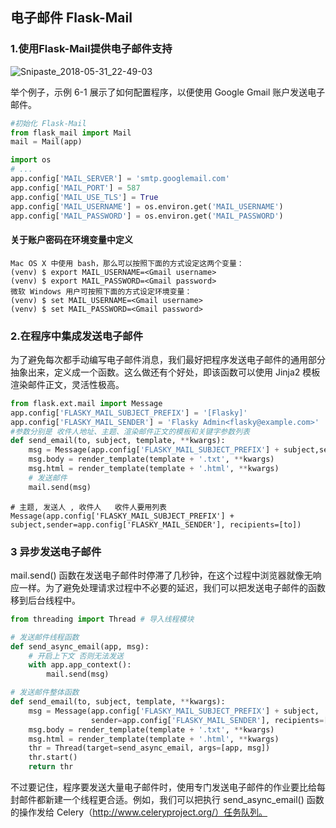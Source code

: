 ## 电子邮件 Flask-Mail

### 1.使用Flask-Mail提供电子邮件支持

![Snipaste_2018-05-31_22-49-03](D:\stu\flask-web开发学习记录\Snipaste_2018-05-31_22-49-03.png)

举个例子，示例 6-1 展示了如何配置程序，以便使用 Google Gmail 账户发送电子邮件。

```python
#初始化 Flask-Mail
from flask_mail import Mail
mail = Mail(app)
```

```python
import os
# ...
app.config['MAIL_SERVER'] = 'smtp.googlemail.com'
app.config['MAIL_PORT'] = 587
app.config['MAIL_USE_TLS'] = True
app.config['MAIL_USERNAME'] = os.environ.get('MAIL_USERNAME')
app.config['MAIL_PASSWORD'] = os.environ.get('MAIL_PASSWORD')
```

#### 关于账户密码在环境变量中定义

```
Mac OS X 中使用 bash，那么可以按照下面的方式设定这两个变量：
(venv) $ export MAIL_USERNAME=<Gmail username>
(venv) $ export MAIL_PASSWORD=<Gmail password>
微软 Windows 用户可按照下面的方式设定环境变量：
(venv) $ set MAIL_USERNAME=<Gmail username>
(venv) $ set MAIL_PASSWORD=<Gmail password>
```

### 2.在程序中集成发送电子邮件

为了避免每次都手动编写电子邮件消息，我们最好把程序发送电子邮件的通用部分抽象出来，定义成一个函数。这么做还有个好处，即该函数可以使用 Jinja2 模板渲染邮件正文，灵活性极高。

```python
from flask.ext.mail import Message
app.config['FLASKY_MAIL_SUBJECT_PREFIX'] = '[Flasky]'
app.config['FLASKY_MAIL_SENDER'] = 'Flasky Admin<flasky@example.com>'
#参数分别是 收件人地址、主题、渲染邮件正文的模板和关键字参数列表
def send_email(to, subject, template, **kwargs):
    msg = Message(app.config['FLASKY_MAIL_SUBJECT_PREFIX'] + subject,sender=app.config['FLASKY_MAIL_SENDER'], recipients=[to])
    msg.body = render_template(template + '.txt', **kwargs)
    msg.html = render_template(template + '.html', **kwargs)
    # 发送邮件
    mail.send(msg)
```

```
# 主题, 发送人 , 收件人   收件人要用列表
Message(app.config['FLASKY_MAIL_SUBJECT_PREFIX'] + subject,sender=app.config['FLASKY_MAIL_SENDER'], recipients=[to])
```

### 3 异步发送电子邮件

mail.send() 函数在发送电子邮件时停滞了几秒钟，在这个过程中浏览器就像无响应一样。为了避免处理请求过程中不必要的延迟，我们可以把发送电子邮件的函数移到后台线程中。

```python
from threading import Thread # 导入线程模块

# 发送邮件线程函数
def send_async_email(app, msg):
    # 开启上下文 否则无法发送
    with app.app_context():
        mail.send(msg)

# 发送邮件整体函数
def send_email(to, subject, template, **kwargs):
    msg = Message(app.config['FLASKY_MAIL_SUBJECT_PREFIX'] + subject,
                  sender=app.config['FLASKY_MAIL_SENDER'], recipients=[to])
    msg.body = render_template(template + '.txt', **kwargs)
    msg.html = render_template(template + '.html', **kwargs)
    thr = Thread(target=send_async_email, args=[app, msg])
    thr.start()
    return thr
```

不过要记住，程序要发送大量电子邮件时，使用专门发送电子邮件的作业要比给每封邮件都新建一个线程更合适。例如，我们可以把执行 send_async_email() 函数的操作发给 Celery（http://www.celeryproject.org/）任务队列。


















































